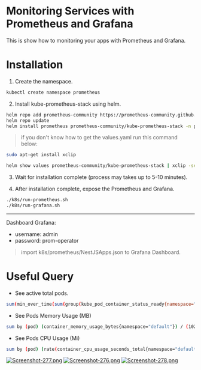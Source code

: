# Monitoring Services with Prometheus and Grafana

This is show how to monitoring your apps with Prometheus and Grafana.

# Installation

1. Create the namespace.

```sh
kubectl create namespace prometheus
```

2. Install kube-prometheus-stack using helm.

```sh
helm repo add prometheus-community https://prometheus-community.github.io/helm-charts
helm repo update
helm install prometheus prometheus-community/kube-prometheus-stack -n prometheus -f k8s/prometheus/prometheus.yaml
```

> if you don't know how to get the values.yaml run this command below:

```sh
sudo apt-get install xclip

helm show values prometheus-community/kube-prometheus-stack | xclip -selection clipboard
```

3. Wait for installation complete (process may takes up to 5-10 minutes).

4. After installation complete, expose the Prometheus and Grafana.

```sh
./k8s/run-prometheus.sh
./k8s/run-grafana.sh
```

---

Dashboard Grafana:

- username: admin
- password: prom-operator

> import k8s/prometheus/NestJSApps.json to Grafana Dashboard.

# Useful Query

- See active total pods.

```sh
sum(min_over_time(sum(group(kube_pod_container_status_ready{namespace="<namespace>",pod=~"<service-name>-.*"}) by (pod,uid)) [5m:1m]) OR on() vector(0))
```

- See Pods Memory Usage (MB)

```sh
sum by (pod) (container_memory_usage_bytes{namespace="default"}) / (1024 * 1024)
```

- See Pods CPU Usage (Mi)

```sh
sum by (pod) (rate(container_cpu_usage_seconds_total{namespace="default"}[5m])) * 1000
```

[![Screenshot-277.png](https://i.postimg.cc/Vsqm6Cry/Screenshot-277.png)](https://postimg.cc/6TpDbTfz)
[![Screenshot-276.png](https://i.postimg.cc/tJc6PjLm/Screenshot-276.png)](https://postimg.cc/jnzC0Gqz)
[![Screenshot-278.png](https://i.postimg.cc/8Czb039p/Screenshot-278.png)](https://postimg.cc/w1nJtW9Z)
